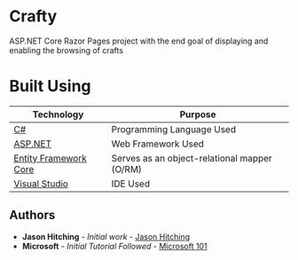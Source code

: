 # Crafty

ASP.NET Core Razor Pages project with the end goal of displaying and enabling the browsing of crafts

# Built Using

Technology | Purpose
------------ | -------------
[C#](https://docs.microsoft.com/en-us/dotnet/csharp/) | Programming Language Used
[ASP.NET](https://dotnet.microsoft.com/apps/aspnet) | Web Framework Used
[Entity Framework Core](https://docs.microsoft.com/en-us/ef/core/) | Serves as an object-relational mapper (O/RM)
[Visual Studio](https://visualstudio.microsoft.com/) | IDE Used

## Authors

* **Jason Hitching** - *Initial work* - [Jason Hitching](https://github.com/JasonHitching)
* **Microsoft** - *Initial Tutorial Followed* - [Microsoft 101](https://www.youtube.com/watch?v=lE8NdaX97m0&list=PLdo4fOcmZ0oW8nviYduHq7bmKode-p8Wy&index=1)
